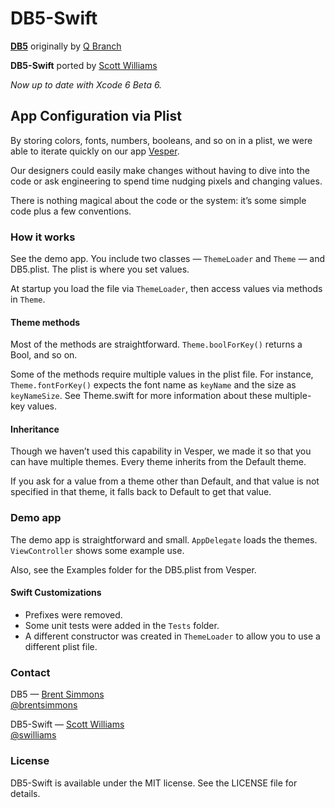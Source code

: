 # DB5-Swift

[**DB5**](https://github.com/quartermaster/DB5) originally by [Q Branch](http://qbranch.co/)

**DB5-Swift** ported by [Scott Williams](http://swilliams.me)

*Now up to date with Xcode 6 Beta 6.*

## App Configuration via Plist

By storing colors, fonts, numbers, booleans, and so on in a plist, we were able to iterate quickly on our app [Vesper](http://vesperapp.co/).

Our designers could easily make changes without having to dive into the code or ask engineering to spend time nudging pixels and changing values.

There is nothing magical about the code or the system: it’s some simple code plus a few conventions.

### How it works

See the demo app. You include two classes — `ThemeLoader` and `Theme` — and DB5.plist. The plist is where you set values.

At startup you load the file via `ThemeLoader`, then access values via methods in `Theme`.

#### Theme methods

Most of the methods are straightforward. `Theme.boolForKey()` returns a Bool, and so on.

Some of the methods require multiple values in the plist file. For instance, `Theme.fontForKey()` expects the font name as `keyName` and the size as `keyNameSize`. See Theme.swift for more information about these multiple-key values.

#### Inheritance

Though we haven’t used this capability in Vesper, we made it so that you can have multiple themes. Every theme inherits from the Default theme.

If you ask for a value from a theme other than Default, and that value is not specified in that theme, it falls back to Default to get that value.

### Demo app

The demo app is straightforward and small. `AppDelegate` loads the themes. `ViewController` shows some example use.

Also, see the Examples folder for the DB5.plist from Vesper.

#### Swift Customizations

 * Prefixes were removed.
 * Some unit tests were added in the `Tests` folder.
 * A different constructor was created in `ThemeLoader` to allow you to use a different plist file.

### Contact

DB5 — [Brent Simmons](https://github.com/brentsimmons)<br />
[@brentsimmons](https://twitter.com/brentsimmons)

DB5-Swift — [Scott Williams](https://github.com/swilliams)<br />
[@swilliams](https://twitter.com/swilliams)

### License

DB5-Swift is available under the MIT license. See the LICENSE file for details.
